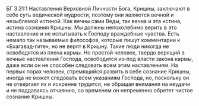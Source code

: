 БГ 3.31:1	Наставления Верховной Личности Бога, Кришны, заключают в себе суть ведической мудрости, поэтому они являются вечной и незыблемой истиной. Как вечны сами Веды, так вечна и эта истина, истина сознания Кришны. Мы должны непоколебимо верить в это наставление и не испытывать к Господу враждебные чувства. Есть немало так называемых философов, которые пишут комментарии к «Бхагавад-гите», но не верят в Кришну. Такие люди никогда не освободятся из плена кармы. Но простой человек, твердо верящий в вечные наставления Господа, освободится из-под власти закона кармы, даже если он не способен следовать всем этим наставлениям. На первых порах человек, стремящийся развить в себе сознание Кришны, иногда не может следовать всем указаниям Господа, но, поскольку он не отвергает их и искренне трудится, не обращая внимания на неудачи и не поддаваясь отчаянию, со временем он непременно обретет чистое сознание Кришны.